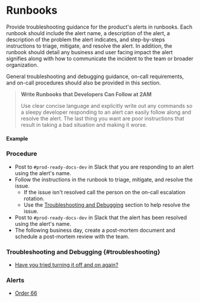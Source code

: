 # Runbooks

Provide troubleshooting guidance for the product's alerts in runbooks. Each runbook should include the alert name, a description of the alert, a description of the problem the alert indicates, and step-by-steps instructions to triage, mitigate, and resolve the alert. In addition, the runbook should detail any business and user facing impact the alert signifies along with how to communicate the incident to the team or broader organization.

General troubleshooting and debugging guidance, on-call requirements, and on-call procedures should also be provided in this section.

> **Write Runbooks that Developers Can Follow at 2AM**
>
> Use clear concise language and explicitly write out any commands so a sleepy developer responding to an alert can easily follow along and resolve the alert. The last thing you want are poor instructions that result in taking a bad situation and making it worse.


#### Example


### Procedure

- Post to `#prod-ready-docs-dev` in Slack that you are responding to an alert using the alert's name.
- Follow the instructions in the runbook to triage, mitigate, and resolve the issue.
    - If the issue isn't resolved call the person on the on-call escalation rotation.
    - Use the [Troubleshooting and Debugging](runbooks.md#troubleshooting) section to help resolve the issue.
- Post to `#prod-ready-docs-dev` in Slack that the alert has been resolved using the alert's name.
- The following business day, create a post-mortem document and schedule a post-mortem review with the team.


### Troubleshooting and Debugging {#troubleshooting}

- [Have you tried turning it off and on again?](https://www.youtube.com/watch?v=nn2FB1P_Mn8)


### Alerts

- [Order 66](order-66.md)

